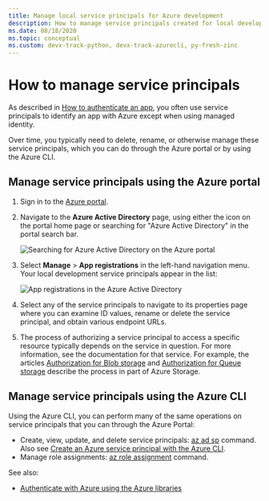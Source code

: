 ```yaml
---
title: Manage local service principals for Azure development
description: How to manage service principals created for local development by using the Azure portal or the Azure CLI.
ms.date: 08/18/2020
ms.topic: conceptual 
ms.custom: devx-track-python, devx-track-azurecli, py-fresh-zinc
---
```


# How to manage service principals

As described in [How to authenticate an app](./sdk/authentication-overview.md), you often use service principals to identify an app with Azure except when using managed identity.

Over time, you typically need to delete, rename, or otherwise manage these service principals, which you can do through the Azure portal or by using the Azure CLI.

## Manage service principals using the Azure portal

1. Sign in to the [Azure portal](https://portal.azure.com).

1. Navigate to the **Azure Active Directory** page, using either the icon on the portal home page or searching for "Azure Active Directory" in the portal search bar.

    ![Searching for Azure Active Directory on the Azure portal](media/how-to-manage-service-principals/azure-ad-portal-search.png)

1. Select **Manage** > **App registrations** in the left-hand navigation menu. Your local development service principals appear in the list:

    ![App registrations in the Azure Active Directory](media/how-to-manage-service-principals/azure-ad-app-registrations.png)

1. Select any of the service principals to navigate to its properties page where you can examine ID values, rename or delete the service principal, and obtain various endpoint URLs.

1. The process of authorizing a service principal to access a specific resource typically depends on the service in question. For more information, see the documentation for that service. For example, the articles [Authorization for Blob storage](/azure/storage/common/storage-auth-aad-rbac-portal) and [Authorization for Queue storage](/azure/storage/common/storage-auth-aad-rbac-portal) describe the process in part of Azure Storage.

## Manage service principals using the Azure CLI

Using the Azure CLI, you can perform many of the same operations on service principals that you can through the Azure Portal:

- Create, view, update, and delete service principals: [az ad sp](/cli/azure/ad/sp) command. Also see [Create an Azure service principal with the Azure CLI](/cli/azure/create-an-azure-service-principal-azure-cli).
- Manage role assignments: [az role assignment](/cli/azure/role/assignment) command.

See also:

- [Authenticate with Azure using the Azure libraries](./sdk/authentication-overview.md)